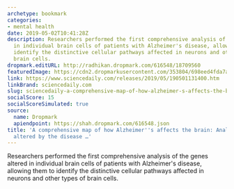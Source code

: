 ```yaml
---
archetype: bookmark
categories:
- mental health
date: 2019-05-02T10:41:28Z
description: Researchers performed the first comprehensive analysis of the genes altered
  in individual brain cells of patients with Alzheimer's disease, allowing them to
  identify the distinctive cellular pathways affected in neurons and other types of
  brain cells.
dropmark.editURL: http://radhikan.dropmark.com/616548/18709560
featuredImage: https://cdn2.dropmarkusercontent.com/353804/698eed4fda7ad9bfe43f38671604964fcab23048b097b821d7b2092952d427ab/thumbnail/190501131400_1_540x360.jpg?Expires=1557430062&Signature=lVB1gdWsNMMnJNa8r-P4IQvGfs~jWvFrohq6Sswm1nNr1PIDKkOIp1bor7osiVJA-T1HDn9oTFgS-0plc9IpTQH0~RXsW33T8tZrw8lTI0XqHvCuUsFf~dCpz3qc9hIMO5pF6P1DZsj3y47n62~xi1jMKmth4TESMqDWj6GEh55VPgBiyS6DdWfu8pjKWzIKJPm1h-mWv3~NOQ601psVUC6FO5689GzZcdQC3PYHoO7odqTduIO~tk7v630qkDAEtaVBuoP6-WkPW5EP5XrsN7m~Uyd-FXXOXsCdk~71w697aQLoBS87h5GUkMty~SocyCE38~AwM8Q5RMcu9G0NDg__&Key-Pair-Id=APKAITQYWVEN757ZA4KQ
link: https://www.sciencedaily.com/releases/2019/05/190501131400.htm
linkBrand: sciencedaily.com
slug: sciencedaily-a-comprehensive-map-of-how-alzheimer-s-affects-the-brain-analysis-of-genes-altered-by-the-disease
socialScore: 15
socialScoreSimulated: true
source:
  name: Dropmark
  apiendpoint: https://shah.dropmark.com/616548.json
title: 'A comprehensive map of how Alzheimer''s affects the brain: Analysis of genes
  altered by the disease …'
---
```

Researchers performed the first comprehensive analysis of the genes altered in individual brain cells of patients with Alzheimer's disease, allowing them to identify the distinctive cellular pathways affected in neurons and other types of brain cells.